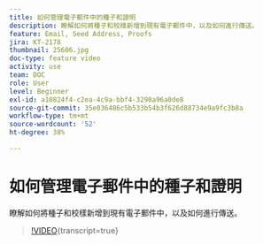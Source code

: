 ```yaml
---
title: 如何管理電子郵件中的種子和證明
description: 瞭解如何將種子和校樣新增到現有電子郵件中，以及如何進行傳送。
feature: Email, Seed Address, Proofs
jira: KT-2178
thumbnail: 25606.jpg
doc-type: feature video
activity: use
team: DOC
role: User
level: Beginner
exl-id: a10824f4-c2ea-4c9a-bbf4-3290a96a0de8
source-git-commit: 35e036486c5b533b54b3f626d88734e9a9fc3b8a
workflow-type: tm+mt
source-wordcount: '52'
ht-degree: 38%

---
```


# 如何管理電子郵件中的種子和證明

瞭解如何將種子和校樣新增到現有電子郵件中，以及如何進行傳送。

>[!VIDEO](https://video.tv.adobe.com/v/25606?quality=12&learn=on){transcript=true}
